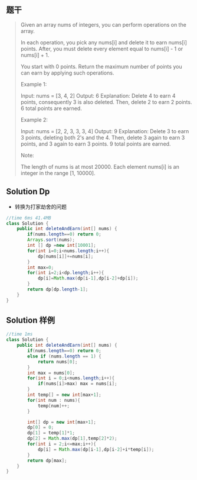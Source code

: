## 题干

> Given an array nums of integers, you can perform operations on the array.
>
> In each operation, you pick any nums[i] and delete it to earn nums[i] points. After, you must delete every element equal to nums[i] - 1 or nums[i] + 1.
>
> You start with 0 points. Return the maximum number of points you can earn by applying such operations.
>
> Example 1:
>
> Input: nums = [3, 4, 2]
> Output: 6
> Explanation: 
> Delete 4 to earn 4 points, consequently 3 is also deleted.
> Then, delete 2 to earn 2 points. 6 total points are earned.
>
>
> Example 2:
>
> Input: nums = [2, 2, 3, 3, 3, 4]
> Output: 9
> Explanation: 
> Delete 3 to earn 3 points, deleting both 2's and the 4.
> Then, delete 3 again to earn 3 points, and 3 again to earn 3 points.
> 9 total points are earned.
>
>
> Note:
>
> The length of nums is at most 20000.
> Each element nums[i] is an integer in the range [1, 10000].

## Solution Dp

* 转换为打家劫舍的问题

```java
//time 6ms 41.4MB
class Solution {
    public int deleteAndEarn(int[] nums) {      
        if(nums.length==0) return 0;
        Arrays.sort(nums);
        int [] dp =new int[10001];
        for(int i=0;i<nums.length;i++){
            dp[nums[i]]+=nums[i];
        }
        int max=0;
        for(int i=2;i<dp.length;i++){
            dp[i]=Math.max(dp[i-1],dp[i-2]+dp[i]);
        }
        return dp[dp.length-1];
    }
}
```

## Solution 样例

```java
//time 1ms
class Solution {
    public int deleteAndEarn(int[] nums) {
        if(nums.length==0) return 0;
        else if (nums.length == 1) {
            return nums[0];
        }
        int max = nums[0];
        for(int i = 0;i<nums.length;i++){
            if(nums[i]>max) max = nums[i];
        }
        int temp[] = new int[max+1];
        for(int num : nums){
            temp[num]++;
        }

        int[] dp = new int[max+1];
        dp[0] = 0;
        dp[1] = temp[1]*1;
        dp[2] = Math.max(dp[1],temp[2]*2);
        for(int i = 2;i<=max;i++){
            dp[i] = Math.max(dp[i-1],dp[i-2]+i*temp[i]);
        }
        return dp[max];
    }
}
```

